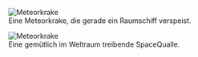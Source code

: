 <figure>
    <img class="w-100" alt="Meteorkrake" src="{{ site.baseurl }}/assets/images/meteorkrake.jpg"/>
    <figcaption>Eine Meteorkrake, die gerade ein Raumschiff verspeist.</figcaption>
</figure>

<figure>
    <img class="w-100" alt="Meteorkrake" src="{{ site.baseurl }}/assets/images/spacequalle.jpg"/>
    <figcaption>Eine gemütlich im Weltraum treibende SpaceQualle.</figcaption>
</figure>
